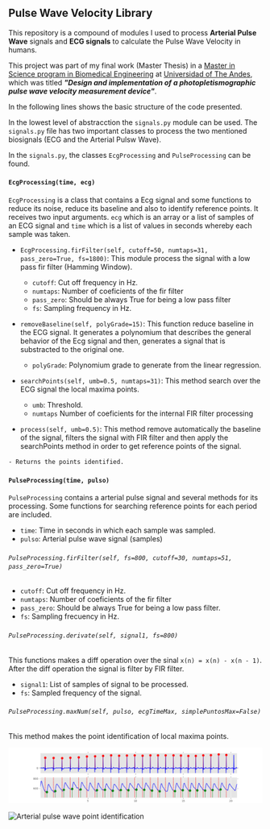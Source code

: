 ## Pulse Wave Velocity Library
This repository is a compound of modules I used to process **Arterial Pulse Wave** signals
and **ECG signals** to calculate the Pulse Wave Velocity in humans.

This project was part of my final work (Master Thesis) in a [Master in Science program
in Biomedical Engineering](http://www.ing.ula.ve/post.biomedica/) at
[Universidad of The Andes](http://www.ula.ve/), which was titled **_"Design and implementation of a photopletismographic pulse wave velocity measurement device"_**.

In the following lines shows the basic structure of the code presented.

In the lowest level of abstracction the `signals.py` module can be used. The `signals.py` file has two important classes to process the two mentioned biosignals (ECG and the Arterial Pulsw Wave).

In the `signals.py`, the classes `EcgProcessing` and `PulseProcessing` can be found.

#### `EcgProcessing(time, ecg)`

`EcgProcessing` is a class that contains a Ecg signal and some functions to reduce its noise, reduce its
baseline and also to identify reference points. It receives two input arguments. `ecg` which is an array or a list of samples of an ECG signal and `time` which is a list of values in seconds whereby each sample was taken.

  * `EcgProcessing.firFilter(self, cutoff=50, numtaps=31, pass_zero=True, fs=1800)`: This module process the signal with a low pass fir filter (Hamming Window).

      - `cutoff`:  Cut off frequency in Hz.
      - `numtaps`:  Number of coeficients of the fir filter
      - `pass_zero`: Should be always True for being a low pass filter
      - `fs`:  Sampling frequency in Hz.


  *  `removeBaseline(self, polyGrade=15)`:
      This function reduce baseline in the ECG signal. It generates a polynomium that describes the
      general behavior of the Ecg signal and then, generates a signal that is substracted to the original one.

      - `polyGrade`: Polynomium grade to generate from the linear regression.


  *   `searchPoints(self, umb=0.5, numtaps=31)`: This method search over the ECG signal the local maxima points.
      - `umb`:  Threshold.
      - `numtaps` Number of coeficients for the internal FIR filter processing


  *   `process(self, umb=0.5)`: This method remove automatically the baseline of the signal, filters the
  signal with FIR filter and then apply the searchPoints method in order to
  get reference points of the signal.

    - Returns the points identified.


####  `PulseProcessing(time, pulso)`
`PulseProcessing` contains a arterial pulse signal and several methods for its processing. Some functions for searching reference points for each period are included.
  * `time`:  Time in seconds in which each sample was sampled.
  * `pulso`: Arterial pulse wave signal (samples)

###### `PulseProcessing.firFilter(self, fs=800, cutoff=30, numtaps=51, pass_zero=True)`
 * `cutoff`: Cut off frequency in Hz.
 * `numtaps`: Number of coeficients of the fir filter
 * `pass_zero`: Should be always True for being a low pass filter.
 * `fs`: Sampling frecuency in Hz.


###### `PulseProcessing.derivate(self, signal1, fs=800)`
This functions makes a diff operation over the sinal `x(n) = x(n) - x(n - 1)`. After the diff operation the signal is filter by FIR filter.
* `signal1`: List of samples of signal to be processed.
* `fs`: Sampled frequency of the signal.

###### `PulseProcessing.maxNum(self, pulso, ecgTimeMax, simplePuntosMax=False)`
This method makes the point identification of local maxima points.


![ECG-Aterial Pulse Wave delay](https://raw.githubusercontent.com/hugounavez/signalPointsMVOP/master/resultsExamples/singleProbeSignalsPointsCarotida.png)


![Arterial pulse wave point identification](https://lh3.googleusercontent.com/RWbRb1DIbqv1VWuH_c5G4eUwZCE8fCzgwA_PWgQJNy9lj9yGV8Gs89lro2dFytUcDIY9NHcG_lnqYPiZcfDB09A7Cp8fQomHeQl7K1bPaSv49xZfx5deFhvKCVBevKNfPDxsKyxYQjVrwEbWowqpz-vJTPlMY1Ya3rDz_WSiKrPrqKqRc2cSGFP8APSQ06JLZIek0D3Ie4o7nsgsImaIL3ofv5yDy9Cml1MC06HQ9ucPwhnMOxaE3WOgzy_aur18KU70lUwh3vlSqHAq_5IgcFzPhDTQh_Ji9N-urPziXzBkoCsasC71KgBy5Q1Fw0vxjT-iZppSe9A67yVCJatI_0xzhyqeCkKvOgxrCuSyrU7xV0n_QybIDYOXQ_iZ0MjRH1neR7uQ50QW-mrmpe0O214AIfWhaSi5-YmkQOuUXWBaLnERasOkf33OC0YEbSI6J7gFGYr9VbHVUESH8PXlbLHtDXC_LzLrXyYWG3-vGHS3s59PdmShDtEnqiUtynGYcQeEX0fXLbwWoplLHObUtWO_Oh69UCgbUdLZaXuaC8eBww7y2f8Vwye_HkgxnR6qd_loDQGt4r3stlbS5XKtWugmWPKFxzWIjsMd5_3AF8CcgdJQ=w1364-h500-no)
